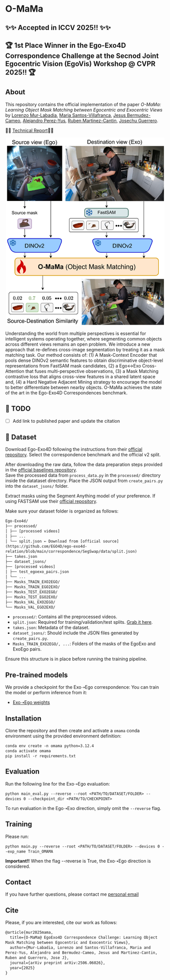 # O-MaMa

## ✨✨ Accepted in ICCV 2025!! ✨✨
## 🏆 1st Place Winner in the Ego-Exo4D Correspondence Challenge at the Secnod Joint Egocentric Vision (EgoVis) Workshop @ CVPR 2025!! 🏆


## About
This repository contains the official implementation of the paper *O-MaMa: Learning Object Mask Matching between Egocentric and Exocentric Views* by [Lorenzo Mur-Labadia](https://sites.google.com/unizar.es/lorenzo-mur-labadia/inicio), [Maria Santos-Villafranca](https://maria-sanvil.github.io/), [Jesus Bermudez-Cameo](https://jesusbermudezcameo.github.io/), [Alejandro Perez-Yus](https://i3a.unizar.es/es/investigadores/alejandro-perez-yus), [Ruben Martinez-Cantin](https://webdiis.unizar.es/~rmcantin/), [Josechu Guerrero](http://webdiis.unizar.es/~jguerrer/).

📃📃 [Technical Report](https://arxiv.org/pdf/2506.06026)📃📃

<p align="center">
  <img src="assets/teaser.png" alt="Teaser" width="500"/>
</p>


Understanding the world from multiple perspectives is essential for intelligent systems operating together, where segmenting common objects across different views remains an open problem. We introduce a new approach that re-defines cross-image segmentation by treating it as a mask matching task. Our method consists of: (1) A Mask-Context Encoder that pools dense DINOv2 semantic features to obtain discriminative object-level representations from FastSAM mask candidates, (2) a Ego↔Exo Cross-Attention that fuses multi-perspective observations, (3) a Mask Matching contrastive loss that aligns cross-view features in a shared latent space and, (4) a Hard Negative Adjacent Mining strategy to encourage the model to better differentiate between nearby objects. O-MaMa achieves the state of the art in the Ego-Exo4D Correspondences benchmark.

## 📝 TODO

- [ ] Add link to published paper and update the citation

## 📁 Dataset

Download Ego-Exo4D following the instructions from their [official repository](https://github.com/facebookresearch/Ego4d/blob/main/ego4d/egoexo/download/README.md). Select the correspondence benchmark and the official v2 split.

After downloading the raw data, follow the data preparation steps provided in the [official baselines repository](https://github.com/EGO4D/ego-exo4d-relation/tree/main/correspondence/SegSwap).  
Save the processed data from `process_data.py` in the `processed/` directory inside the datataset directory. Place the JSON output from `create_pairs.py` into the `dataset_jsons/` folder.


Extract masks using the Segment Anything model of your preference. If using FASTSAM use their [official repository](https://github.com/CASIA-IVA-Lab/FastSAM).


Make sure your dataset folder is organized as follows:

```plaintext
Ego-Exo4d/
├── processed/
│ ├── [processed videos]
│ ├── ...
│ └── split.json ← Download from [official source](https://github.com/EGO4D/ego-exo4d-relation/blob/main/correspondence/SegSwap/data/split.json)
├── takes.json
├── dataset_jsons/
├── [processed videos]
│ ├── test_egoexo_pairs.json
│ └── ...
├── Masks_TRAIN_EXO2EGO/
├── Masks_TRAIN_EGO2EXO/
├── Masks_TEST_EXO2EGO/
├── Masks_TEST_EGO2EXO/
├── Masks_VAL_EXO2EGO/
└── Masks_VAL_EGO2EXO/
```


- `processed/`: Contains all the preprocessed videos.
- `split.json`: Required for training/validation/test splits. [Grab it here](https://github.com/EGO4D/ego-exo4d-relation/blob/main/correspondence/SegSwap/data/split.json).
- `takes.json`: Metadata of the dataset.
- `dataset_jsons/`: Should include the JSON files generated by `create_pairs.py`.
- `Masks_TRAIN_EXO2EGO/, ...`: Folders of the masks of the EgoExo and ExoEgo pairs.

Ensure this structure is in place before running the training pipeline.


## Pre-trained models

We provide a checkpoint for the Exo➝Ego correspondence:
You can train the model or perform inference from it:
- [Exo➝Ego weights](https://drive.google.com/drive/folders/12MkLcHgF6-NCUe6EwjEEC5imAdIfwQtR?usp=sharing)


## Installation

Clone the repository and then create and activate a `omama` conda environment using the provided environment definition:

```shell
conda env create -n omama python=3.12.4
conda activate omama
pip install -r requirements.txt
```

## Evaluation

Run the following line for the Exo➝Ego evaluation:

```shell
python main_eval.py --reverse --root <PATH/TO/DATASET/FOLDER> --devices 0 --checkpoint_dir <PATH/TO/CHECKPOINT>
```

To run evaluation in the Ego➝Exo direction, simply omit the `--reverse` flag.


## Training

Please run:

```shell
python main.py --reverse --root <PATH/TO/DATASET/FOLDER> --devices 0 --exp_name Train_OMAMA
```

**Important!!** When the flag --reverse is True, the Exo➝Ego direction is considered.


## Contact
If you have further questions, please contact me [personal email](m.santos@unizar.es)

## Cite
Please, if you are interested, cite our work as follows:
```
@article{mur2025mama,
  title={O-MaMa@ EgoExo4D Correspondence Challenge: Learning Object Mask Matching between Egocentric and Exocentric Views},
  author={Mur-Labadia, Lorenzo and Santos-Villafranca, Maria and Perez-Yus, Alejandro and Bermudez-Cameo, Jesus and Martinez-Cantin, Ruben and Guerrero, Jose J},
  journal={arXiv preprint arXiv:2506.06026},
  year={2025}
}
```